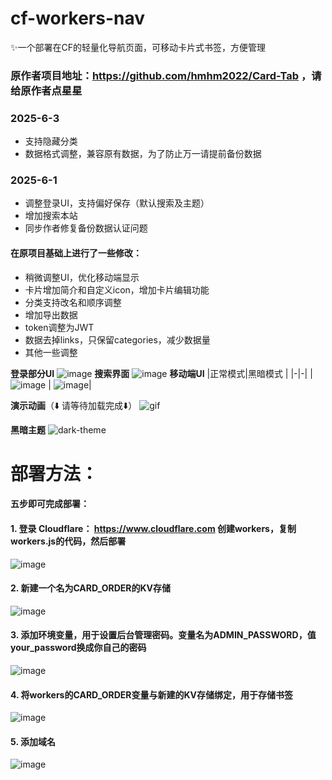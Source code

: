 # cf-workers-nav
✨一个部署在CF的轻量化导航页面，可移动卡片式书签，方便管理
### 原作者项目地址：https://github.com/hmhm2022/Card-Tab ，请给原作者点星星
### 2025-6-3
- 支持隐藏分类
- 数据格式调整，兼容原有数据，为了防止万一请提前备份数据
### 2025-6-1
- 调整登录UI，支持偏好保存（默认搜索及主题）
- 增加搜索本站
- 同步作者修复备份数据认证问题
#### 在原项目基础上进行了一些修改：
- 稍微调整UI，优化移动端显示
- 卡片增加简介和自定义icon，增加卡片编辑功能
- 分类支持改名和顺序调整
- 增加导出数据
- token调整为JWT
- 数据去掉links，只保留categories，减少数据量
- 其他一些调整

**登录部分UI**
![image](https://github.com/user-attachments/assets/30519d9d-739c-4ded-b6ea-41143b81ad7b)
**搜索界面**
![image](https://github.com/user-attachments/assets/fb8b098e-e616-46cb-902b-715802f7abab)
**移动端UI**
|正常模式|黑暗模式 |
|-|-|
| ![image](https://github.com/user-attachments/assets/12451eb3-e32a-4531-99b4-bc2a5db96e0c) | ![image](https://github.com/user-attachments/assets/93e820af-64fa-4faa-bfb3-e42061dec21e)|


**演示动画**（⬇️ 请等待加载完成⬇️）
![gif](https://github.com/user-attachments/assets/6d46222a-8069-44c0-9a08-35cdabde4005)

**黑暗主题**
![dark-theme](https://github.com/user-attachments/assets/6fa53828-cb7c-461e-8ad9-98401d860799)

# 部署方法：
#### 五步即可完成部署：
#### 1. 登录 Cloudflare：  https://www.cloudflare.com  创建workers，复制workers.js的代码，然后部署
![image](https://github.com/user-attachments/assets/c067105b-91ee-43d5-90a9-806e5de5fe16)

#### 2. 新建一个名为CARD_ORDER的KV存储
![image](https://github.com/user-attachments/assets/706a7735-b47a-4f66-bdb4-827c38be692b)

#### 3. 添加环境变量，用于设置后台管理密码。变量名为ADMIN_PASSWORD，值your_password换成你自己的密码
![image](https://github.com/user-attachments/assets/532dcb8f-dc30-4ca9-aac9-21ef546bf367)

#### 4. 将workers的CARD_ORDER变量与新建的KV存储绑定，用于存储书签
![image](https://github.com/user-attachments/assets/9b166809-5b1e-451e-be99-253f6e60be54)

#### 5. 添加域名
![image](https://github.com/user-attachments/assets/4f23eab6-e94c-49b1-9198-3c8e05dffa8a)
